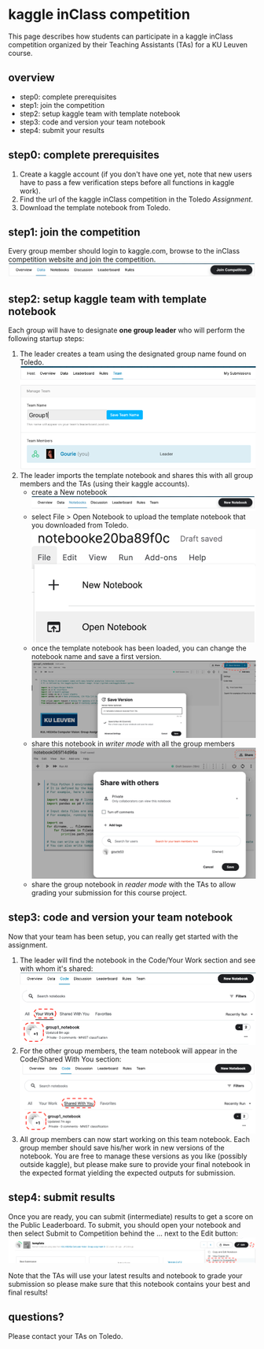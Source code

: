 # kaggle inClass competition
This page describes how students can participate in a kaggle inClass competition organized by
their Teaching Assistants (TAs) for a KU Leuven course.

## overview
- step0: complete prerequisites
- step1: join the competition
- step2: setup kaggle team with template notebook
- step3: code and version your team notebook
- step4: submit your results


## step0: complete prerequisites
1. Create a kaggle account (if you don't have one yet, note that new users have to pass a few verification steps before all functions in kaggle work).
2. Find the url of the kaggle inClass competition in the Toledo *Assignment*.
3. Download the template notebook from Toledo.

## step1: join the competition
Every group member should login to kaggle.com, browse to the inClass competition website and join the competition.
![Join](./img/kaggle_join.png)

## step2: setup kaggle team with template notebook
Each group will have to designate **one group leader** who will perform the following startup steps: 
1. The leader creates a team using the designated group name found on Toledo.
![Team creation](./img/kaggle_teamcreation.png)
2. The leader imports the template notebook and shares this with all group members and the TAs (using their kaggle accounts).
    - create a New notebook
        ![New notebook](./img/kaggle_newnotebook.png)
    - select File > Open Notebook to upload the template notebook that you downloaded from Toledo.
        ![Upload notebook](./img/kaggle_uploadnotebook.png)
    - once the template notebook has been loaded, you can change the notebook name and save a first version.
        ![Save notebook](./img/kaggle_savenotebook.png)
    - share this notebook in *writer mode* with all the group members 
        ![Save notebook](./img/kaggle_sharenotebook.png)
    - share the group notebook in *reader mode* with the TAs to allow grading your submission for this course project.

## step3: code and version your team notebook
Now that your team has been setup, you can really get started with the assignment. 
1. The leader will find the notebook in the Code/Your Work section and see with whom it's shared:
    ![Leader notebook](./img/kaggle_leader.png)
2. For the other group members, the team notebook will appear in the Code/Shared With You section:
    ![Leader notebook](./img/kaggle_member.png)
3. All group members can now start working on this team notebook. Each group member should save his/her work in new versions of the notebook.
You are free to manage these versions as you like (possibly outside kaggle), but please make sure to provide your final notebook
in the expected format yielding the expected outputs for submission.


## step4: submit results
Once you are ready, you can submit (intermediate) results to get a score on the Public Leaderboard. To submit, you should open 
your notebook and then select Submit to Competition behind the ... next to the Edit button: 
![Leader notebook](./img/kaggle_notebooksubmit.png)

Note that the TAs will use your latest results and notebook to grade your submission so please make sure that this notebook contains 
your best and final results! 


## questions?
Please contact your TAs on Toledo.
